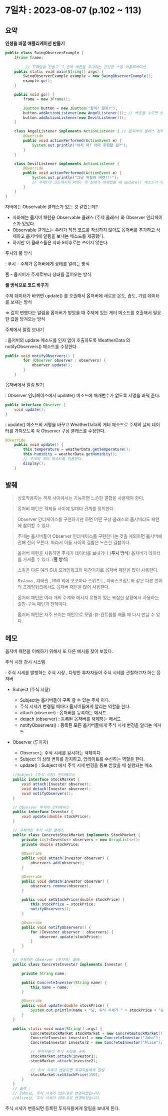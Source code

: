 # 7일차 : 2023-08-07 (p.102 ~ 113)

## 요약

**인생을 바꿀 애플리케이션 만들기**

```java
public class SwingObserverExample {
    JFrame frame;
	
		 // 프레임을 만들고 그 안에 버튼을 추가하는 간단한 스윙 어플리케이션
    public static void main(String[] args) {
        SwingObserverExample example = new SwingObserverExample();
        example.go();
    }

    public void go() {
        frame = new JFrame();

        JButton button = new JButton("할까? 말까?");
        button.addActionListener(new AngelListener()); // 버튼을 누르면 반응하는 천사와 악마 리스너(옵저버) 를 만듬
        button.addActionListener(new DevilListener());
    }

    class AngelListener implements ActionListener { // 옵저버의 클래스 정의가 들어가는 부분
        @Override
        public void actionPerformed(ActionEvent e) {
            System.out.println("하지 마! 아마 후회할 걸?");
        }
    }

    class DevilListener implements ActionListener {
        @Override
        public void actionPerformed(ActionEvent e) {
            System.out.println("그냥 저질러 버렷!!!"); 
            // 주제(이 코드에서의 버튼) 의 상태가 바뀌었을 때 update() 메소드가 아니라 actionPerformed() 메소드가 호출된다. 
        }
    }
}
```

자바에는 Observable 클래스가 있는 것 같았는데?

- 자바에는 옵저버 패턴용 Observable 클래스 (주제 클래스) 와 Observer 인터페이스가 있었다.
- Observable 클래스는 우리가 직접 코드를 작성하지 않아도 옵저버를 추가하고 삭제하고 옵저버에 알림을 보내는 메소드를 제공했다.
- 하지만 이 클래스들은 자바 9이후로는 쓰이지 않는다.

푸시와 풀 방식

: 푸시 - 주제가 옵저버에게 상태를 알리는 방식

풀 - 옵저버가 주제로부터 상태를 끌어오는 방식

**풀 방식으로 코드 바꾸기**

주제 데이터가 바뀌면 update() 를 호출해서 옵저버에 새로운 온도, 습도, 기압 데이터를 보내는 방식

⇒  값이 변했다는 알림을 옵저버가 받았을 때 주제에 있는 게터 메소드를 호출해서 필요한 값을 당겨오는 방식

주제에서 알림 보내기

: 옵저버의 update 메소드를 인자 없이 호출하도록 WeatherData 의 notifyObservers() 메소드를 수정한다.

```java
public void notifyObservers() {
        for (Observer observer : observers) {
            observer.update();
        }
    }
```

옵저버에서 알림 받기

: Observer 인터페이스에서 update() 메소드에 매개변수가 없도록 서명을 바꿔 준다.

```java
public interface Observer {
    void update();
}
```

: update() 메소드의  서명을 바꾸고 WeatherData의 게터 메소드로 주제의 날씨 데이터를 가져오도록 각 Observer 구상 클래스를 수정한다.

```java
@Override
    public void update() {
        this.temperature = weatherData.getTemperature();
        this.humidity = weatherData.getHumidity();
        // 주제의 게터 메소드를 이용한다.
        display();
    }
```

## 발췌

> 상호작용하는 객체 사이에서는 가능하면 느슨한 결합을 사용해야 한다.
>

> 옵저버 패턴은 객체들 사이에 일대다 관계를 정의한다.
>

> Observer 인터페이스를 구현하기만 하면 어떤 구상 클래스의 옵저버라도 패턴에 참여할 수 있다.
>

> 주제는 옵저버들이 Observer 인터페이스를 구현한다는 것을 제외하면 옵저버에 관해 전혀 모른다. 따라서 이들 사이의 결합은 느슨한 결합이다.
>

> 옵저버 패턴을 사용하면 주제가 데이터를 보내거나 (**푸시 방식**)  옵저버가 데이터를 가져올 수 있다. (**풀 방식**)
>

> 스윙은 다른 여러 GUI 프레임워크와 마찬가지로 옵저버 패턴을 많이 사용한다.
>

> RxJava , 자바빈 , RMI 외에 코코아나 스위프트, 자바스크립트와 같은 다른 언어의 프레임워크에서도 옵저버 패턴을 많이 사용한다.
>

> 옵저버 패턴은 여러 개의 주제와 메시지 유형이 있는 복잡한 상황에서 사용하는 출판-구독 패턴과 친척이다.
>

> 옵저버 패턴은 자주 쓰이는 패턴으로 모델-뷰-컨트롤를 배울 때 다시 만날 수 있다.
>

## 메모

옵저버 패턴을 이해하기 위해서 또 다른 예시를 찾아 보았다.

주식 시장 감시 시스템

: 주식 시세를 발행하는 주식 시장 , 다양한 투자자들이 주식 시세를 관찰하고자 하는 옵저버

- Subject (주식 시장)
    - Subject는 옵저버들이 구독 할 수 있는 주제 이다.
    - 주식 시세가 변경될 때마다 옵저버들에게 알리는 역할을 한다.
    - attach (observer) :  옵저버를 등록하는 메서드
    - detach (observer) : 등록된 옵저버를 해제하는 메서드
    - notifyObservers() : 등록된 모든 옵저버들에게 주식 시세 변경을 알리는 메서드

- Observer (투자자)
    - Observer는 주식 시세를 감시하는 객체이다.
    - Subject 의 상태 변화를 감지하고, 업데이트를 수신하는 역할을 한다.
    - update() :  Subject 에서 주식 시세 변경을 통보 받았을 때 실행되는 메소

    ```java
    //Subject (주식 시장) 인터페이스
    public interface StockMarket {
        void attach(Investor observer);
        void detach(Investor observer);
        void notifyObservers();
    }
    ```

    ```java
    // Observer 투자자 인터페이스
    public interface Investor {
        void update(double stockPrice);
    }
    ```

    ```java
    // 구체적인 주식 시장 클래스 
    public class ConcreteStockMarket implements StockMarket {
        private List<Investor> observers = new ArrayList<>();
        private double stockPrice;
        
        @Override
        public void attach(Investor observer) {
            observers.add(observer);
        }
    
        @Override
        public void detach(Investor observer) {
            observers.remove(observer);
        }
    
        public void setStockPrice(double stockPrice) {
            this.stockPrice = stockPrice;
            notifyObservers();
        }
    
        @Override
        public void notifyObservers() {
            for (Investor observer : observers) {
                observer.update(stockPrice);
            }
        }
    }
    ```

    ```java
    // 구체적인 Observer (투자자) 클래
    public class ConcreteInvestor implements Investor {
    
        private String name;
    
        public ConcreteInvestor(String name) {
            this.name = name;
        }
    
        @Override
        public void update(double stockPrice) {
            System.out.println(name + "님, 주식 시세가 " + stockPrice + "로 변경되었습니다.");
        }
    }
    ```

    ```java
    public static void main(String[] args) {
            ConcreteStockMarket stockMarket = new ConcreteStockMarket();
            ConcreteInvestor investor1 = new ConcreteInvestor("John");
            ConcreteInvestor investor2 = new ConcreteInvestor("Alice");
    
            // 투자자들이 주식 시장을 구독
            stockMarket.attach(investor1);
            stockMarket.attach(investor2);
    
            // 주식 시세가 변동되면 투자자들에게 알림
            stockMarket.setStockPrice(150);
        }
    }
    // 출력 : 
    // John님, 주식 시세가 150.0로 변경되었습니다.
    //Alice님, 주식 시세가 150.0로 변경되었습니다.
    ```


주식 시세가 변동되면 등록된 투자자들에게 알림을 보내게 된다.